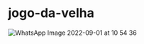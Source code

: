 # jogo-da-velha

![WhatsApp Image 2022-09-01 at 10 54 36](https://user-images.githubusercontent.com/104745187/187940588-47fb5956-747a-4743-a82f-88734fc6c9ea.jpeg)
